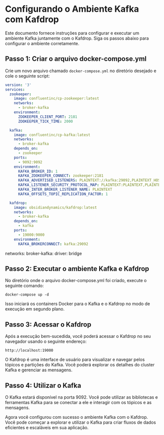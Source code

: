 # Configurando o Ambiente Kafka com Kafdrop

Este documento fornece instruções para configurar e executar um ambiente Kafka juntamente com o Kafdrop. Siga os passos abaixo para configurar o ambiente corretamente.

## Passo 1: Criar o arquivo docker-compose.yml

Crie um novo arquivo chamado `docker-compose.yml` no diretório desejado e cole o seguinte script:

```yaml
version: '3'
services:
  zookeeper:
    image: confluentinc/cp-zookeeper:latest
    networks:
      - broker-kafka
    environment:
      ZOOKEEPER_CLIENT_PORT: 2181
      ZOOKEEPER_TICK_TIME: 2000

  kafka:
    image: confluentinc/cp-kafka:latest
    networks:
      - broker-kafka
    depends_on:
      - zookeeper
    ports:
      - 9092:9092
    environment:
      KAFKA_BROKER_ID: 1
      KAFKA_ZOOKEEPER_CONNECT: zookeeper:2181
      KAFKA_ADVERTISED_LISTENERS: PLAINTEXT://kafka:29092,PLAINTEXT_HOST://localhost:9092
      KAFKA_LISTENER_SECURITY_PROTOCOL_MAP: PLAINTEXT:PLAINTEXT,PLAINTEXT_HOST:PLAINTEXT
      KAFKA_INTER_BROKER_LISTENER_NAME: PLAINTEXT
      KAFKA_OFFSETS_TOPIC_REPLICATION_FACTOR: 1

  kafdrop:
    image: obsidiandynamics/kafdrop:latest
    networks:
      - broker-kafka
    depends_on:
      - kafka
    ports:
      - 19000:9000
    environment:
      KAFKA_BROKERCONNECT: kafka:29092
```

networks:
  broker-kafka:
    driver: bridge

## Passo 2: Executar o ambiente Kafka e Kafdrop

No diretório onde o arquivo docker-compose.yml foi criado, execute o seguinte comando:

```
docker-compose up -d
```

Isso iniciará os containers Docker para o Kafka e o Kafdrop no modo de execução em segundo plano.

## Passo 3: Acessar o Kafdrop
Após a execução bem-sucedida, você poderá acessar o Kafdrop no seu navegador usando o seguinte endereço:

```
http://localhost:19000
```

O Kafdrop é uma interface de usuário para visualizar e navegar pelos tópicos e partições do Kafka. Você poderá explorar os detalhes do cluster Kafka e gerenciar as mensagens.

## Passo 4: Utilizar o Kafka

O Kafka estará disponível na porta 9092. Você pode utilizar as bibliotecas e ferramentas Kafka para se conectar a ele e interagir com os tópicos e as mensagens.

Agora você configurou com sucesso o ambiente Kafka com o Kafdrop. Você pode começar a explorar e utilizar o Kafka para criar fluxos de dados eficientes e escaláveis em sua aplicação.
